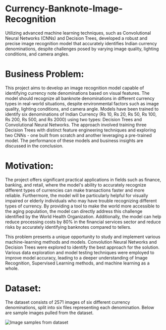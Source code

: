 # Currency-Banknote-Image-Recognition
Utilizing advanced machine learning techniques, such as Convolutional Neural Networks (CNNs) and Decision Trees, developed a robust and precise image recognition model that accurately identifies Indian currency denominations, despite challenges posed by varying image quality, lighting conditions, and camera angles.

# Business Problem:

This project aims to develop an image recognition model capable of identifying currency note denominations based on visual features. The model should recognize all banknote denominations in different currency types in real-world situations, despite environmental factors such as image quality, lighting conditions, and camera angle. Models have been trained to identify six denominations of Indian Currency (Rs 10, Rs 20, Rs 50, Rs 100, Rs 200, Rs 500, and Rs 2000) using two types: Decision Trees and Convolutional Neural Networks. The approach involved training three Decision Trees with distinct feature engineering techniques and exploring two CNNs - one built from scratch and another leveraging a pre-trained model. The performance of these models and business insights are discussed in the conclusion.

# Motivation:

The project offers significant practical applications in fields such as finance, banking, and retail, where the model's ability to accurately recognize different types of currencies can make transactions faster and more reliable. Furthermore, the model will be particularly helpful for visually impaired or elderly individuals who may have trouble recognizing different types of currency. By providing a tool to make the world more accessible to the aging population, the model can directly address this challenge identified by the World Health Organization. Additionally, the model can help reduce processing costs by 80% in the financial services sector and reduce risks by accurately identifying banknotes compared to tellers.

This problem presents a unique opportunity to study and implement various machine-learning methods and models. Convolution Neural Networks and Decision Trees were explored to identify the best approach for the solution. Various data exploration and model testing techniques were employed to improve model accuracy, leading to a deeper understanding of Image Recognition, Supervised Learning methods, and machine learning as a whole.

# Dataset:

The dataset consists of 2571 images of six different currency denominations, split into six files representing each denomination. Below are sample images pulled from the dataset.

![Image samples from dataset](https://user-images.githubusercontent.com/40481691/235971927-7260103b-cee4-44e3-ba53-e1cddef04358.png)

